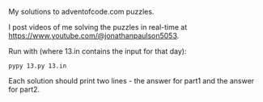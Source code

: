 My solutions to adventofcode.com puzzles.

I post videos of me solving the puzzles in real-time at https://www.youtube.com/@jonathanpaulson5053.

Run with (where 13.in contains the input for that day):
```
pypy 13.py 13.in
```

Each solution should print two lines - the answer for part1 and the answer for part2.
